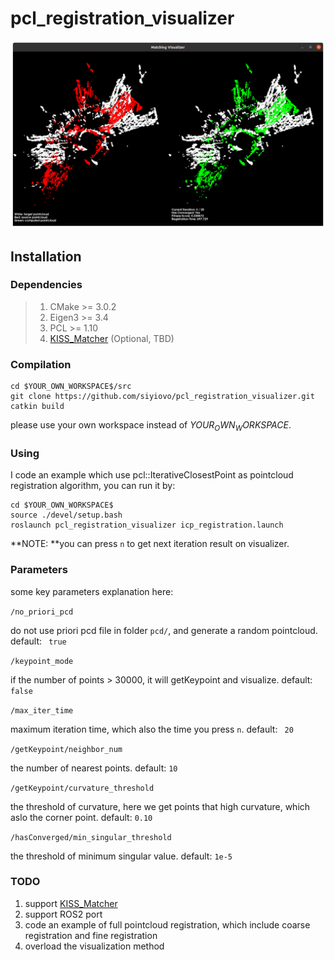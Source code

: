 # pcl_registration_visualizer

![image](https://github.com/siyiovo/pcl_registration_visualizer/blob/main/assets/visualization.png)

## Installation

### Dependencies

> 1. CMake >= 3.0.2
> 2. Eigen3 >= 3.4
> 3. PCL >= 1.10
> 4. [KISS_Matcher](https://github.com/MIT-SPARK/KISS-Matcher) (Optional, TBD)

### Compilation

```
cd $YOUR_OWN_WORKSPACE$/src
git clone https://github.com/siyiovo/pcl_registration_visualizer.git
catkin build
```

please use your own workspace instead of $YOUR_OWN_WORKSPACE$.

### Using 

I code an example which use pcl::IterativeClosestPoint as pointcloud registration algorithm, you can run it by:

```
cd $YOUR_OWN_WORKSPACE$
source ./devel/setup.bash
roslaunch pcl_registration_visualizer icp_registration.launch
```

**NOTE: **you can press `n` to get next iteration result on visualizer.

### Parameters

some key parameters explanation here:

`/no_priori_pcd`

do not use priori pcd file in folder `pcd/`, and generate a random pointcloud. default: ` true`

`/keypoint_mode`

if the number of points > 30000, it will getKeypoint and visualize. default: `false`

`/max_iter_time `

maximum iteration time, which also the time you press `n`. default: ` 20`

`/getKeypoint/neighbor_num `

the number of nearest points. default: `10 `

`/getKeypoint/curvature_threshold`

the threshold of curvature, here we get points that high curvature, which aslo the corner point. default: `0.10 `

`/hasConverged/min_singular_threshold`

the threshold of minimum singular value. default: `1e-5`

### TODO

1. support [KISS_Matcher](https://github.com/MIT-SPARK/KISS-Matcher)
2. support ROS2 port
3. code an example of full pointcloud registration, which include coarse registration and fine registration
4. overload the visualization method



